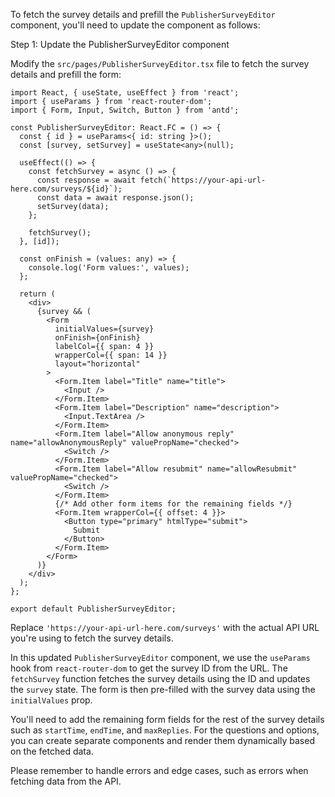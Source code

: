 To fetch the survey details and prefill the `PublisherSurveyEditor` component, you'll need to update the component as follows:

Step 1: Update the PublisherSurveyEditor component

Modify the `src/pages/PublisherSurveyEditor.tsx` file to fetch the survey details and prefill the form:

```tsx
import React, { useState, useEffect } from 'react';
import { useParams } from 'react-router-dom';
import { Form, Input, Switch, Button } from 'antd';

const PublisherSurveyEditor: React.FC = () => {
  const { id } = useParams<{ id: string }>();
  const [survey, setSurvey] = useState<any>(null);

  useEffect(() => {
    const fetchSurvey = async () => {
      const response = await fetch(`https://your-api-url-here.com/surveys/${id}`);
      const data = await response.json();
      setSurvey(data);
    };

    fetchSurvey();
  }, [id]);

  const onFinish = (values: any) => {
    console.log('Form values:', values);
  };

  return (
    <div>
      {survey && (
        <Form
          initialValues={survey}
          onFinish={onFinish}
          labelCol={{ span: 4 }}
          wrapperCol={{ span: 14 }}
          layout="horizontal"
        >
          <Form.Item label="Title" name="title">
            <Input />
          </Form.Item>
          <Form.Item label="Description" name="description">
            <Input.TextArea />
          </Form.Item>
          <Form.Item label="Allow anonymous reply" name="allowAnonymousReply" valuePropName="checked">
            <Switch />
          </Form.Item>
          <Form.Item label="Allow resubmit" name="allowResubmit" valuePropName="checked">
            <Switch />
          </Form.Item>
          {/* Add other form items for the remaining fields */}
          <Form.Item wrapperCol={{ offset: 4 }}>
            <Button type="primary" htmlType="submit">
              Submit
            </Button>
          </Form.Item>
        </Form>
      )}
    </div>
  );
};

export default PublisherSurveyEditor;
```

Replace `'https://your-api-url-here.com/surveys'` with the actual API URL you're using to fetch the survey details.

In this updated `PublisherSurveyEditor` component, we use the `useParams` hook from `react-router-dom` to get the survey ID from the URL. The `fetchSurvey` function fetches the survey details using the ID and updates the `survey` state. The form is then pre-filled with the survey data using the `initialValues` prop.

You'll need to add the remaining form fields for the rest of the survey details such as `startTime`, `endTime`, and `maxReplies`. For the questions and options, you can create separate components and render them dynamically based on the fetched data.

Please remember to handle errors and edge cases, such as errors when fetching data from the API.